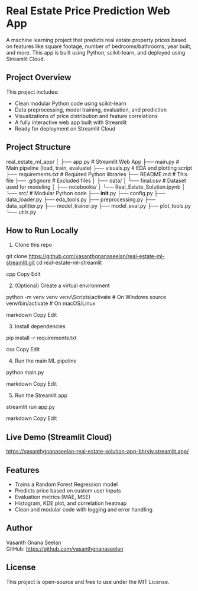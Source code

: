 # Real Estate Price Prediction Web App

A machine learning project that predicts real estate property prices based on features like square footage, number of bedrooms/bathrooms, year built, and more. This app is built using Python, scikit-learn, and deployed using Streamlit Cloud.

## Project Overview

This project includes:

- Clean modular Python code using scikit-learn
- Data preprocessing, model training, evaluation, and prediction
- Visualizations of price distribution and feature correlations
- A fully interactive web app built with Streamlit
- Ready for deployment on Streamlit Cloud

## Project Structure

real_estate_ml_app/
│
├── app.py                 # Streamlit Web App
├── main.py                # Main pipeline (load, train, evaluate)
├── visuals.py             # EDA and plotting script
├── requirements.txt       # Required Python libraries
├── README.md              # This file
├── .gitignore             # Excluded files
│
├── data/
│   └── final.csv          # Dataset used for modeling
│
├── notebooks/
│   └── Real_Estate_Solution.ipynb
│
└── src/                   # Modular Python code
    ├── __init__.py
    ├── config.py
    ├── data_loader.py
    ├── eda_tools.py
    ├── preprocessing.py
    ├── data_splitter.py
    ├── model_trainer.py
    ├── model_eval.py
    ├── plot_tools.py
    └── utils.py

## How to Run Locally

1. Clone this repo

git clone https://github.com/vasanthgnanaseelan/real-estate-ml-streamlit.git cd real-estate-ml-streamlit

cpp
Copy
Edit

2. (Optional) Create a virtual environment

python -m venv venv venv\Scripts\activate # On Windows source venv/bin/activate # On macOS/Linux

markdown
Copy
Edit

3. Install dependencies

pip install -r requirements.txt

css
Copy
Edit

4. Run the main ML pipeline

python main.py

markdown
Copy
Edit

5. Run the Streamlit app

streamlit run app.py

markdown
Copy
Edit

## Live Demo (Streamlit Cloud)

https://vasanthgnanaseelan-real-estate-solution-app-bhrviv.streamlit.app/


## Features

- Trains a Random Forest Regression model
- Predicts price based on custom user inputs
- Evaluation metrics (MAE, MSE)
- Histogram, KDE plot, and correlation heatmap
- Clean and modular code with logging and error handling

## Author

Vasanth Gnana Seelan  
GitHub: https://github.com/vasanthgnanaseelan

## License

This project is open-source and free to use under the MIT License.